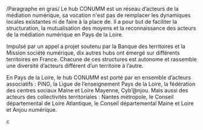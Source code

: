 /Paragraphe en gras/ 
Le hub CONUMM est un réseau d’acteurs de la médiation numérique, sa vocation n'est pas de remplacer les dynamiques locales existantes ni de faire à la place de. Il a pour but de faciliter la structuration, la mutualisation des moyens et la reconnaissance des acteurs de la médiation numérique en Pays de la Loire. 



Impulsé par un appel a projet soutenu par la Banque des territoires et la Mission société numérique, dix autres hubs ont émergé sur différents territoires en France. Chacune de ces structures est autonome et rassemble une diversité d’acteurs différent d’un territoire à l’autre.

En Pays de la Loire, le hub CONUMM est porté par en ensemble d’acteurs associatifs : PiNG, la Ligue de l’enseignement Pays de la Loire, la fédération des centres sociaux Maine et Loire Mayenne, Cyb’@njou. Mais aussi des acteurs des collectivités territoriales : Nantes métropole, le Conseil départemental de Loire Atlantique, le Conseil départemental Maine et Loire et Anjou numérique.

c
